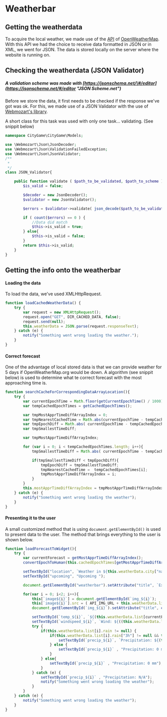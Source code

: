 # Weatherbar

## Getting the weatherdata

To acquire the local weather, we made use of the [API](http://openweathermap.org/forecast5) of [OpenWeatherMap](http://openweathermap.org/). With this API we had the choice to receive data formatted in JSON or in XML, we went for JSON. The data is stored locally on the server where the website is running on.

## Checking the weatherdata \(JSON Validator\)

##### A validation scheme was made with [https://jsonschema.net/\#/editor](https://jsonschema.net/#/editor "JSON Scheme.net")



Before we store the data, it first needs to be checked if the response we've got was ok. For this, we made use of a JSON Validator with the use of [Webmozart's library](https://github.com/webmozart/json).

A short class for this task was used with only one task... validating. \(See snippit below\)

```php
namespace CityGame\CityGame\Models;

use \Webmozart\Json\JsonDecoder;
use \Webmozart\Json\ValidationFailedException;
use \Webmozart\Json\JsonValidator;
/**
 *
 */
class JSON_Validator{

    public function validate ( $path_to_be_validated, $path_to_scheme ){
        $is_valid = false;

        $decoder = new JsonDecoder();
        $validator = new JsonValidator();

        $errors = $validator->validate( json_decode($path_to_be_validated), $path_to_scheme );

        if ( count($errors) == 0 ) {
            //Data did match
            $this->is_valid = true;
        } else{
            $this->is_valid = false;
        }
        return $this->is_valid;
    }
}
```

## Getting the info onto the weatherbar

#### Loading the data

To load the data, we've used XMLHttpRequest.

```js
function loadCachedWeatherData() {
    try {
        var request = new XMLHttpRequest();
        request.open("GET", DIR_CACHED_DATA, false);
        request.send(null);
        this.weatherData = JSON.parse(request.responseText);
    } catch (e) {
        notify("Something went wrong loading the weather.");
    }
}
```

#### Correct forecast

One of the advantage of local stored data is that we can provide weather for 5 days if OpenWeatherMap.org would be down. A algorithm \(see snippit below\) is used to determine what te correct forecast with the most approaching time is.

```js
function searchCacheForCorrespondingDataArrayLocation(){
    try {
        var currentEpochTime = Math.floor(getCurrentEpochTime() / 1000) - new Date().getTimezoneOffset()*60;
        var tempCachedEpochTimes = getCachedEpochTimes();

        var tmpMostApprTimeDiffArrayIndex = 0;
        var tmpNearestCachedTime = Math.abs(currentEpochTime - tempCachedEpochTimes[0]);
        var tmpEpochDiff = Math.abs( currentEpochTime - tempCachedEpochTimes[0] );
        var tmpSmallestTimeDiff;

        var tmpMostApprTimeDiffArrayIndex;

        for (var i = 0; i < tempCachedEpochTimes.length; i++){
            tmpSmallestTimeDiff = Math.abs( currentEpochTime - tempCachedEpochTimes[i] );

            if(tmpSmallestTimeDiff < tmpEpochDiff){
                tmpEpochDiff = tmpSmallestTimeDiff;
                tmpNearestCachedTime =  tempCachedEpochTimes[i];
                tmpMostApprTimeDiffArrayIndex = i;
            }
        }
        this.mostApprTimeDiffArrayIndex = tmpMostApprTimeDiffArrayIndex;
    } catch (e) {
        notify("Something went wrong loading the weather");
    }
}
```

#### Presenting it to the user

A small customized method that is using `document.getElementById()` is used to present data to the user. The method that brings everything to the user is shown below.

```js
function loadForecastToWidget(){
    try {
        var currentForecast = getMostApprTimeDiffArrayIndex();
        convertEpochToHuman(this.cachedEpochTimes[getMostApprTimeDiffArrayIndex()]);

        setTextById("location", `Weather in ${this.weatherData.city["name"]}, ${this.weatherData.city["country"]}`);
        setTextById("upcoming", "Upcoming ");

        document.getElementById("weatherbar").setAttribute("title", `Expected weather for ${getTimeformat()} and 3 hours in advance.`);

        for(var i = 0; i<2; i++){
            this[`image${i}`] = document.getElementById(`img_${i}`);
            this[`image${i}`].src = ( API_IMG_URL + this.weatherData.list[currentForecast+i].weather[0].icon +  API_IMG_EXTENSION);
            document.getElementById(`img_${i}`).setAttribute("title", capitalizeFirstLetter(this.weatherData.list[currentForecast+i].weather[0].description));

            setTextById(`temp_${i}`, `${(this.weatherData.list[currentForecast+i].main["temp"]).toFixed(0)}°C`);
            setTextById(`windspeed_${i}`, `Wind: ${((this.weatherData.list[currentForecast+i].wind["speed"])*3.6).toFixed(0)} km/h`);
            try {
                if(this.weatherData.list[i].rain != null) {
                    if(this.weatherData.list[i].rain["3h"] != null && typeof this.weatherData.list[i].rain["3h"] != "undefined") {
                        setTextById(`precip_${i}`, `Precipitation: ${(this.weatherData.list[currentForecast+i].rain["3h"]).toFixed(4)} mm`);
                    } else {
                        setTextById(`precip_${i}` , "Precipitation: 0 mm");
                    }
                } else{
                    setTextById(`precip_${i}` , "Precipitation: 0 mm");
                }
            } catch (e) {
                setTextById(`precip_${i}` , "Precipitation: N/A");
                notify("Something went wrong loading the weather");
            }
        }
    } catch (e) {
        notify("Something went wrong loading the weather");
    }
}
```



